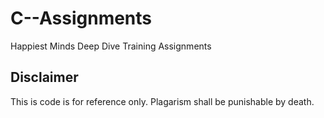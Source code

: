 # C--Assignments
Happiest Minds Deep Dive Training Assignments

## Disclaimer
This is code is for reference only. Plagarism shall be punishable by death.
